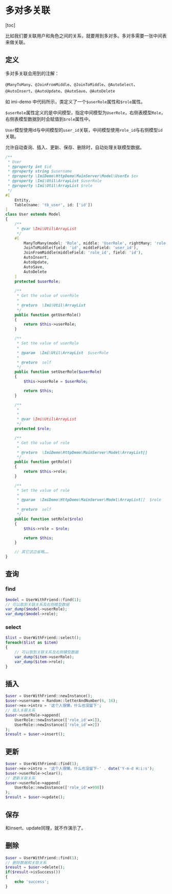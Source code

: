 # 多对多关联

[toc]

比如我们要关联用户和角色之间的关系，就要用到多对多。多对多需要一张中间表来做关联。

## 定义

多对多关联会用到的注解：

`@ManyToMany`、`@JoinFromMiddle`、`@JoinToMiddle`、`@AutoSelect`、`@AutoInsert`、`@AutoUpdate`、`@AutoSave`、`@AutoDelete`

如 imi-demo 中代码所示，类定义了一个`$userRole`属性和`$role`属性。

`$userRole`属性定义的是中间模型，指定中间模型为`UserRole`，右侧表模型`Role`，右侧表模型数据到时会赋值到`$role`属性中。

`User`模型使用id与中间模型的`user_id`关联，中间模型使用`role_id`与右侧模型`id`关联。

允许自动查询、插入、更新、保存、删除时，自动处理关联模型数据。

```php
/**
 * User
 * @property int $id
 * @property string $username
 * @property \ImiDemo\HttpDemo\MainServer\Model\UserEx $ex
 * @property \Imi\Util\ArrayList $userRole
 * @property \Imi\Util\ArrayList $role
 */
#[
    Entity,
    Table(name: 'tb_user', id: ['id'])
]
class User extends Model
{
    /**
     * @var \Imi\Util\ArrayList
     */
    #[
        ManyToMany(model: 'Role', middle: 'UserRole', rightMany: 'role'),
        JoinToMiddle(field: 'id', middleField: 'user_id'),
        JoinFromMiddle(middleField: 'role_id', field: 'id'),
        AutoInsert,
        AutoUpdate,
        AutoSave,
        AutoDelete
    ]
    protected $userRole;
    
    /**
     * Get the value of userRole
     *
     * @return  \Imi\Util\ArrayList
     */ 
    public function getUserRole()
    {
        return $this->userRole;
    }

    /**
     * Set the value of userRole
     *
     * @param  \Imi\Util\ArrayList  $userRole
     *
     * @return  self
     */ 
    public function setUserRole($userRole)
    {
        $this->userRole = $userRole;

        return $this;
    }

    /**
     * 
     *
     * @var \Imi\Util\ArrayList
     */
    protected $role;

    /**
     * Get the value of role
     *
     * @return  \ImiDemo\HttpDemo\MainServer\Model\ArrayList[]
     */ 
    public function getRole()
    {
        return $this->role;
    }

    /**
     * Set the value of role
     *
     * @param  \ImiDemo\HttpDemo\MainServer\Model\ArrayList[]  $role
     *
     * @return  self
     */ 
    public function setRole($role)
    {
        $this->role = $role;

        return $this;
    }

    // 其它这边省略……
}
```

## 查询

### find

```php
$model = UserWithFriend::find(1);
// 可以取到关联关系及右侧模型数据
var_dump($model->userRole);
var_dump($model->role);
```

### select

```php
$list = UserWithFriend::select();
foreach($list as $item)
{
    // 可以取到关联关系及右侧模型数据
    var_dump($item->userRole);
    var_dump($item->role);
}
```

## 插入

```php
$user = UserWithFriend::newInstance();
$user->username = Random::letterAndNumber(6, 16);
$user->ex->intro = '这个人很懒，什么也没留下';
// 插入关联关系
$user->userRole->append(
    UserRole::newInstance(['role_id'=>1]), 
    UserRole::newInstance(['role_id'=>2])
);
$result = $user->insert();
```

## 更新

```php
$user = UserWithFriend::find(1);
$user->ex->intro = '这个人很懒，什么也没留下-' . date('Y-m-d H:i:s');
$user->userRole->clear();
// 更新关联关系
$user->userRole->append(
    UserRole::newInstance(['role_id'=>998])
);
$result = $user->update();
```

## 保存

和insert、update同理，就不作演示了。

## 删除

```php
$user = UserWithFriend::find(1);
// 删除数据和关联关系
$result = $user->delete();
if($result->isSuccess())
{
    echo 'success';
}
```
